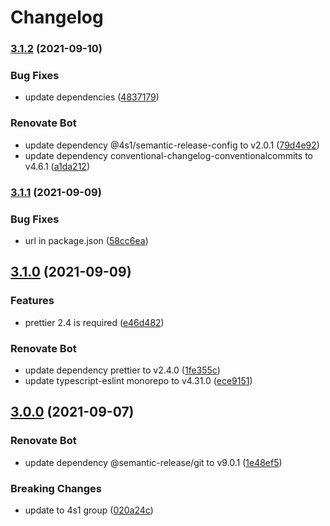 # Changelog

### [3.1.2](https://gitlab.com/4s1/eslint-config/compare/v3.1.1...v3.1.2) (2021-09-10)


### Bug Fixes

* update dependencies ([4837179](https://gitlab.com/4s1/eslint-config/commit/48371794c979af05bd7af3d98750800571926cc7))


### Renovate Bot

* update dependency @4s1/semantic-release-config to v2.0.1 ([79d4e92](https://gitlab.com/4s1/eslint-config/commit/79d4e9236b93cd66ee8dca948d75b86358be6c32))
* update dependency conventional-changelog-conventionalcommits to v4.6.1 ([a1da212](https://gitlab.com/4s1/eslint-config/commit/a1da21238c31ad9b76584f83acdb48a6d017a54d))

### [3.1.1](https://gitlab.com/4s1/eslint-config/compare/v3.1.0...v3.1.1) (2021-09-09)


### Bug Fixes

* url in package.json ([58cc6ea](https://gitlab.com/4s1/eslint-config/commit/58cc6ea368a61aa017b88ee83793468f84f19ea6))

## [3.1.0](https://gitlab.com/4s1/eslint-config/compare/v3.0.0...v3.1.0) (2021-09-09)


### Features

* prettier 2.4 is required ([e46d482](https://gitlab.com/4s1/eslint-config/commit/e46d482cb6f59c3e80cd9ad72ce72aa958207a35))


### Renovate Bot

* update dependency prettier to v2.4.0 ([1fe355c](https://gitlab.com/4s1/eslint-config/commit/1fe355c936179edc26147bb76891c8c7e5c5dcea))
* update typescript-eslint monorepo to v4.31.0 ([ece9151](https://gitlab.com/4s1/eslint-config/commit/ece915169ec600c9c143567829c463a1e1312c15))

## [3.0.0](https://gitlab.com/4s1/eslint-config/compare/v2.2.0...v3.0.0) (2021-09-07)


### Renovate Bot

* update dependency @semantic-release/git to v9.0.1 ([1e48ef5](https://gitlab.com/4s1/eslint-config/commit/1e48ef510ce6e95decf9834c087328e8afa23d6e))


### Breaking Changes

* update to 4s1 group ([020a24c](https://gitlab.com/4s1/eslint-config/commit/020a24c2aa482e9e8b233cdfc75f9fd5b5f7f3b9))
